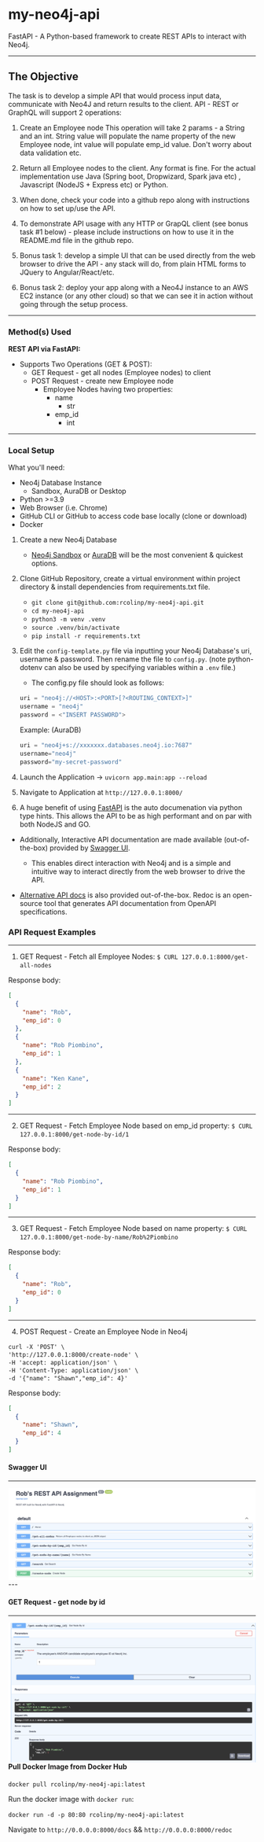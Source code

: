 # my-neo4j-api

FastAPI - A Python-based framework to create REST APIs to interact with Neo4j.

---

## The Objective

The task is to develop a simple API that would process input data,
communicate with Neo4J and return results to the client.
API - REST or GraphQL will support 2 operations:

1. Create an Employee node
This operation will take 2 params - a String and an int.
String value will populate the name property of the new Employee node,
int value will populate emp_id value.
Don't worry about data validation etc.

2. Return all Employee nodes to the client. Any format is fine.
For the actual implementation use Java (Spring boot, Dropwizard, Spark
java etc) , Javascript (NodeJS + Express etc) or Python.

3. When done, check your code into a github repo along with instructions
on how to set up/use the API.

4. To demonstrate API usage with any HTTP or GrapQL client (see bonus
task #1 below) - please include instructions on how to use it in the
README.md file in the github repo.

5. Bonus task 1: develop a simple UI that can be used directly from the
web browser to drive the API - any stack will do,
from plain HTML forms to JQuery to Angular/React/etc.

6. Bonus task 2: deploy your app along with a Neo4J instance to an AWS
EC2 instance (or any other cloud) so that we can see it in action
without going through the setup process.

---

### Method(s) Used

**REST API via FastAPI:**

- Supports Two Operations (GET & POST):
  - GET Request - get all nodes (Employee nodes) to client
  - POST Request - create new Employee node
    - Employee Nodes having two properties:
      - name
        - str
      - emp_id
        - int

---

### Local Setup

What you'll need:

- Neo4j Database Instance
  - Sandbox, AuraDB or Desktop
- Python >=3.9
- Web Browser (i.e. Chrome)
- GitHub CLI or GitHub to access code base locally (clone or download)
- Docker

1. Create a new Neo4j Database
   - [Neo4j Sandbox](https://sandbox.neo4j.com/) or [AuraDB](https://console.neo4j.io/) will be the most convenient & quickest options.

2. Clone GitHub Repository, create a virtual environment within project directory & install dependencies from requirements.txt file.
   - `git clone git@github.com:rcolinp/my-neo4j-api.git`
   - `cd my-neo4j-api`
   - `python3 -m venv .venv`
   - `source .venv/bin/activate`
   - `pip install -r requirements.txt`

3. Edit the `config-template.py` file via inputting your Neo4j Database's uri, username & password. Then rename the file to `config.py`. (note python-dotenv can also be used by specifying variables within a `.env` file.)

    - The config.py file should look as follows:

    ```python
    uri = "neo4j://<HOST>:<PORT>[?<ROUTING_CONTEXT>]"
    username = "neo4j"
    password = <"INSERT PASSWORD">
    ```

    Example: (AuraDB)

    ```python
    uri = "neo4j+s://xxxxxxx.databases.neo4j.io:7687"
    username="neo4j"
    password="my-secret-password"
    ```

4. Launch the Application -> `uvicorn app.main:app --reload`

5. Navigate to Application at `http://127.0.0.1:8000/`

6. A huge benefit of using [FastAPI](https://github.com/tiangolo/fastapi) is the auto documenation via python type hints. This allows the API to be as high performant and on par with both NodeJS and GO.

- Additionally, Interactive API documentation are made available (out-of-the-box) provided by [Swagger UI](http://127.0.0.1:8000/docs).
  - This enables direct interaction with Neo4j and is a simple and intuitive way to interact directly from the web browser to drive the API.

- [Alternative API docs](http://127.0.0.1:8000/redoc) is also provided out-of-the-box. Redoc is an open-source tool that generates API documentation from OpenAPI specifications.

### API Request Examples

---

1. GET Request - Fetch all Employee Nodes:
`$ CURL 127.0.0.1:8000/get-all-nodes`

Response body:

```json
[
  {
    "name": "Rob",
    "emp_id": 0
  },
  {
    "name": "Rob Piombino",
    "emp_id": 1
  },
  {
    "name": "Ken Kane",
    "emp_id": 2
  }
]
```

---

2. GET Request - Fetch Employee Node based on emp_id property:
`$ CURL 127.0.0.1:8000/get-node-by-id/1`

Response body:

```json
[
  {
    "name": "Rob Piombino",
    "emp_id": 1
  }
]
```

---

3. GET Request - Fetch Employee Node based on name property:
`$ CURL 127.0.0.1:8000/get-node-by-name/Rob%2Piombino`

Response body:

```json
[
  {
    "name": "Rob",
    "emp_id": 0
  }
]
```

---

4. POST Request - Create an Employee Node in Neo4j

```shell
curl -X 'POST' \
'http://127.0.0.1:8000/create-node' \
-H 'accept: application/json' \
-H 'Content-Type: application/json' \
-d '{"name": "Shawn","emp_id": 4}'
```

Response body:

```json
[
  {
    "name": "Shawn",
    "emp_id": 4
  }
]
```

#### Swagger UI

---
<img src="FastAPI_Assignment.png"
     style="float: left; margin-right: 12px;"/>

--\-

#### GET Request - get node by id

---

<img src="GET_request_get_node_by_id.png"
style="float: left; margin-right: 15px;"/>

---

#### Pull Docker Image from Docker Hub

`docker pull rcolinp/my-neo4j-api:latest`

Run the docker image with `docker run`:

`docker run -d -p 80:80 rcolinp/my-neo4j-api:latest`

Navigate to `http://0.0.0.0:8000/docs` && `http://0.0.0.0:8000/redoc`
